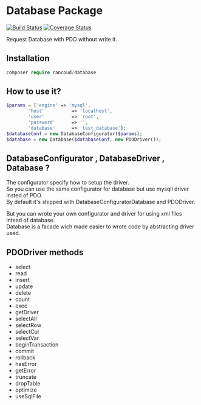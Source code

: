 # Database Package

[![Build Status](https://travis-ci.org/rancoud/Database.svg?branch=master)](https://travis-ci.org/rancoud/Database) [![Coverage Status](https://coveralls.io/repos/github/rancoud/Database/badge.svg?branch=master)](https://coveralls.io/github/rancoud/Database?branch=master)

Request Database with PDO without write it.  

## Installation
```php
composer require rancoud/database
```

## How to use it?
```php
$params = ['engine' => 'mysql',
        'host'          => 'localhost',
        'user'          => 'root',
        'password'      => '',
        'database'      => 'test_database'];
$databaseConf = new DatabaseConfigurator($params);  
$database = new Database($databaseConf, new PDODriver());  
```

## DatabaseConfigurator , DatabaseDriver , Database ?
The configurator specify how to setup the driver.  
So you can use the same configurator for database but use mysqli driver insted of PDO.  
By default it's shipped with DatabaseConfiguratorDatabase and PDODriver.  

But you can wrote your own configurator and driver for using xml files intead of database.  
Database is a facade wich made easier to wrote code by abstracting driver used.

## PDODriver methods
* select  
* read  
* insert  
* update  
* delete  
* count  
* exec  
* getDriver  
* selectAll  
* selectRow  
* selectCol  
* selectVar  
* beginTransaction  
* commit  
* rollback  
* hasError  
* getError  
* truncate  
* dropTable  
* optimize  
* useSqlFile  